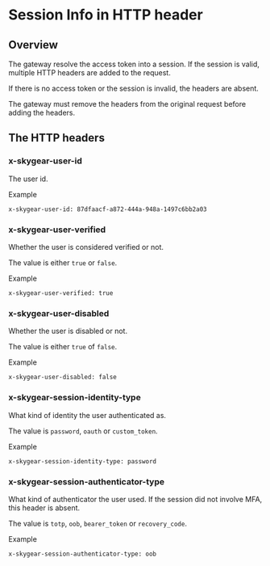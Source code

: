 # Session Info in HTTP header

## Overview

The gateway resolve the access token into a session.
If the session is valid, multiple HTTP headers are added to the request.

If there is no access token or the session is invalid, the headers are absent.

The gateway must remove the headers from the original request before adding the headers.

## The HTTP headers

### x-skygear-user-id

The user id.

Example

```
x-skygear-user-id: 87dfaacf-a872-444a-948a-1497c6bb2a03
```

### x-skygear-user-verified

Whether the user is considered verified or not.

The value is either `true` or `false`.

Example

```
x-skygear-user-verified: true
```

### x-skygear-user-disabled

Whether the user is disabled or not.

The value is either `true` of `false`.

Example

```
x-skygear-user-disabled: false
```

### x-skygear-session-identity-type

What kind of identity the user authenticated as.

The value is `password`, `oauth` or `custom_token`.

Example

```
x-skygear-session-identity-type: password
```

### x-skygear-session-authenticator-type

What kind of authenticator the user used.
If the session did not involve MFA, this header is absent.

The value is `totp`, `oob`, `bearer_token` or `recovery_code`.

Example

```
x-skygear-session-authenticator-type: oob
```
